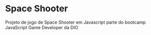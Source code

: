 # Space Shooter

Projeto de jogo de Space Shooter em Javascript parte do bootcamp JavaScript Game Developer da DIO